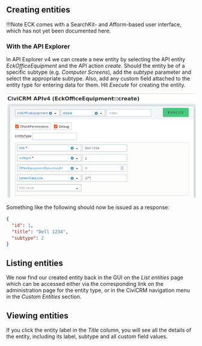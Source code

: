 ## Creating entities

!!!Note
    ECK comes with a SearchKit- and Afform-based user interface, which has not
    yet been documented here.

### With the API Explorer

In API Explorer v4 we can create a new entity by selecting the API entity
*EckOfficeEquipment* and the API action *create*. Should the entity be of a
specific subtype (e.g. *Computer Screens*), add the *subtype* parameter and
select the appropriate subtype. Also, add any custom field attached to the
entity type for entering data for them. Hit *Execute* for creating the entity.

![create new entity](img/createNewEntityApiv4.png "create new entity")

Something like the following should now be issued as a response:
```json
{
  "id": 1,
  "title": "Dell 1234",
  "subtype": 2
}
```

## Listing entities

We now find our created entity back in the GUI on the *List entities* page which
can be accessed either via the corresponding link on the administration page for
the entity type, or in the CiviCRM navigation menu in the *Custom Entities*
section.

## Viewing entities

If you click the entity label in the *Title* column, you will see all the
details of the entity, including its label, subtype and all custom field values.
